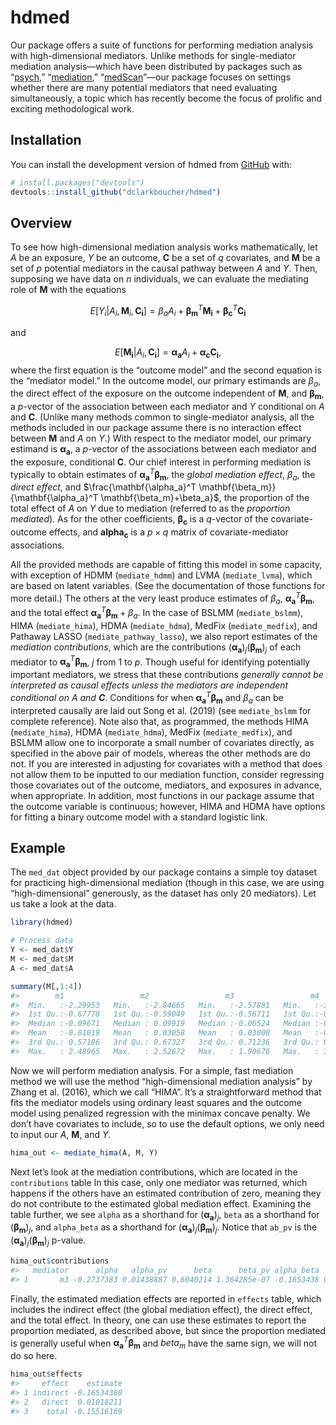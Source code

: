 
<!-- README.md is generated from README.Rmd. Please edit that file -->

# hdmed

<!-- badges: start -->
<!-- badges: end -->

Our package offers a suite of functions for performing mediation
analysis with high-dimensional mediators. Unlike methods for
single-mediator mediation analysis—which have been distributed by
packages such as “[psych](https://CRAN.R-project.org/package=psych),”
“[mediation](https://CRAN.R-project.org/package=mediation),”
“[medScan](https://CRAN.R-project.org/package=medScan)”—our package
focuses on settings whether there are many potential mediators that need
evaluating simultaneously, a topic which has recently become the focus
of prolific and exciting methodological work.

## Installation

You can install the development version of hdmed from
[GitHub](https://github.com/) with:

``` r
# install.packages("devtools")
devtools::install_github("dclarkboucher/hdmed")
```

## Overview

To see how high-dimensional mediation analysis works mathematically, let
$A$ be an exposure, $Y$ be an outcome, $\mathbf{C}$ be a set of $q$
covariates, and $\mathbf{M}$ be a set of $p$ potential mediators in the
causal pathway between $A$ and $Y$. Then, supposing we have data on $n$
individuals, we can evaluate the mediating role of $\mathbf{M}$ with the
equations

$$
\begin{equation}
E[Y_i|A_i,\mathbf{M}_i,\mathbf{C_i}] = \beta_aA_i+\mathbf{\beta_m}^T\mathbf{M_i} + \mathbf{\beta_c}^T\mathbf{C_i} 
\end{equation}
$$

and

$$
\begin{equation}
E[\mathbf{M_i}|A_i,\mathbf{C_i}] =\mathbf{\alpha_a}A_i + \mathbf{\alpha_c}\mathbf{C_i}\text{,}
\end{equation}
$$ where the first equation is the “outcome model” and the second
equation is the “mediator model.” In the outcome model, our primary
estimands are $\beta_a$, the direct effect of the exposure on the
outcome independent of $\mathbf{M}$, and $\mathbf{\beta_m}$, a
$p$-vector of the association between each mediator and $Y$ conditional
on $A$ and $\mathbf{C}$. (Unlike many methods common to single-mediator
analysis, all the methods included in our package assume there is no
interaction effect between $\mathbf{M}$ and $A$ on $Y$.) With respect to
the mediator model, our primary estimand is $\mathbf{\alpha_a}$, a
$p$-vector of the associations between each mediator and the exposure,
conditional $\mathbf{C}$. Our chief interest in performing mediation is
typically to obtain estimates of $\mathbf{\alpha_a}^T \mathbf{\beta_m}$,
the *global mediation effect*, $\beta_a$, the *direct effect*, and
$\frac{\mathbf{\alpha_a}^T \mathbf{\beta_m}}{\mathbf{\alpha_a}^T \mathbf{\beta_m}+\beta_a}$,
the proportion of the total effect of $A$ on $Y$ due to mediation
(referred to as the *proportion mediated*). As for the other
coefficients, $\mathbf{\beta_c}$ is a $q$-vector of the
covariate-outcome effects, and $\mathbf{alpha_c}$ is a $p\times q$
matrix of covariate-mediator associations.

All the provided methods are capable of fitting this model in some
capacity, with exception of HDMM (`mediate_hdmm`) and LVMA
(`mediate_lvma`), which are based on latent variables. (See the
documentation of those functions for more detail.) The others at the
very least produce estimates of $\beta_a$,
$\mathbf{\alpha_a}^T \mathbf{\beta_m}$, and the total effect
$\mathbf{\alpha_a}^T \mathbf{\beta_m}+\beta_a$. In the case of BSLMM
(`mediate_bslmm`), HIMA (`mediate_hima`), HDMA (`mediate_hdma`), MedFix
(`mediate_medfix`), and Pathaway LASSO (`mediate_pathway_lasso`), we
also report estimates of the *mediation contributions*, which are the
contributions $(\mathbf{\alpha_a})_j(\mathbf{\beta_m})_j$ of each
mediator to $\mathbf{\alpha_a}^T \mathbf{\beta_m}$, $j$ from $1$ to $p$.
Though useful for identifying potentially important mediators, we stress
that these contributions *generally cannot be interpreted as causal
effects unless the mediators are* *independent conditional on $A$ and
$\mathbf{C}$*. Conditions for when
$\mathbf{\alpha_a}^T \mathbf{\beta_m}$ and $\beta_a$ can be interpreted
causally are laid out Song et al. (2019) (see `mediate_bslmm` for
complete reference). Note also that, as programmed, the methods HIMA
(`mediate_hima`), HDMA (`mediate_hdma`), MedFix (`mediate_medfix`), and
BSLMM allow one to incorporate a small number of covariates directly, as
specified in the above pair of models, whereas the other methods are do
not. If you are interested in adjusting for covariates with a method
that does not allow them to be inputted to our mediation function,
consider regressing those covariates out of the outcome, mediators, and
exposures in advance, when appropriate. In addition, most functions in
our package assume that the outcome variable is continuous; however,
HIMA and HDMA have options for fitting a binary outcome model with a
standard logistic link.

## Example

<!-- badges: start -->
<!-- badges: end -->

The `med_dat` object provided by our package contains a simple toy
dataset for practicing high-dimensional mediation (though in this case,
we are using “high-dimensional” generously, as the dataset has only 20
mediators). Let us take a look at the data.

``` r
library(hdmed)

# Process data
Y <- med_dat$Y
M <- med_dat$M
A <- med_dat$A

summary(M[,1:4])
#>        m1                 m2                 m3                 m4          
#>  Min.   :-2.29953   Min.   :-2.84665   Min.   :-2.57881   Min.   :-3.01544  
#>  1st Qu.:-0.67778   1st Qu.:-0.59049   1st Qu.:-0.56711   1st Qu.:-0.80756  
#>  Median :-0.09671   Median : 0.09919   Median :-0.06524   Median :-0.18213  
#>  Mean   :-0.01019   Mean   : 0.03058   Mean   : 0.03000   Mean   :-0.09589  
#>  3rd Qu.: 0.57186   3rd Qu.: 0.67327   3rd Qu.: 0.71236   3rd Qu.: 0.61887  
#>  Max.   : 2.48965   Max.   : 2.52672   Max.   : 1.90676   Max.   : 3.64529
```

Now we will perform mediation analysis. For a simple, fast mediation
method we will use the method “high-dimensional mediation analysis” by
Zhang et al. (2016), which we call “HIMA”. It’s a straightforward method
that fits the mediator models using ordinary least squares and the
outcome model using penalized regression with the minimax concave
penalty. We don’t have covariates to include, so to use the default
options, we only need to input our $A$, $\mathbf{M}$, and $Y$.

``` r
hima_out <- mediate_hima(A, M, Y)
```

Next let’s look at the mediation contributions, which are located in the
`contributions` table In this case, only one mediator was returned,
which happens if the others have an estimated contribution of zero,
meaning they do not contribute to the estimated global mediation effect.
Examining the table further, we see `alpha` as a shorthand for
$(\mathbf{\alpha_a})_j$, `beta` as a shorthand for
$(\mathbf{\beta_m})_j$, and `alpha_beta` as a shorthand for
$(\mathbf{\alpha_a})_j(\mathbf{\beta_m})_j$. Notice that `ab_pv` is the
$(\mathbf{\alpha_a})_j(\mathbf{\beta_m})_j$ p-value.

``` r
hima_out$contributions
#>   mediator      alpha   alpha_pv      beta      beta_pv alpha_beta      ab_pv
#> 1       m3 -0.2737383 0.01438887 0.6040214 1.364285e-07 -0.1653438 0.01438887
```

Finally, the estimated mediation effects are reported in `effects`
table, which includes the indirect effect (the global mediation effect),
the direct effect, and the total effect. In theory, one can use these
estimates to report the proportion mediated, as described above, but
since the proportion mediated is generally useful when
$\mathbf{\alpha_a}^T \mathbf{\beta_m}$ and $beta_m$ have the same sign,
we will not do so here.

``` r
hima_out$effects
#>     effect    estimate
#> 1 indirect -0.16534380
#> 2   direct  0.01018211
#> 3    total -0.15516169
```
